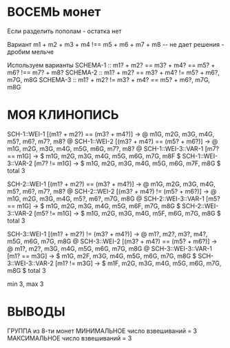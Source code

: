 ВОСЕМЬ монет
============

Если разделить пополам - остатка нет

Вариант
m1 + m2 + m3 + m4 !== m5 + m6 + m7 + m8
-- не дает решения - дробим мельче

Используем варианты
SCHEMA-1 :: m1? + m2? == m3? + m4? == m5? + m6? !== m7? + m8?
SCHEMA-2 :: m1? + m2? == m3? + m4? != m5? + m6?, m7G, m8G
SCHEMA-3 :: m1? + m2? != m3? + m4? == m5? + m6?, m7G, m8G

МОЯ КЛИНОПИСЬ
=============

SCH-1::WEI-1        [(m1? + m2?) == (m3? + m4?)] -> @ m1G, m2G, m3G, m4G, m5?, m6?, m7?, m8? @
SCH-1::WEI-2        [(m3? + m4?) == (m5? + m6?)] -> @ m1G, m2G, m3G, m4G, m5G, m6G, m7?, m8? @
SCH-1::WEI-3::VAR-1 [m7? == m1G]                 -> $ m1G, m2G, m3G, m4G, m5G, m6G, m7G, m8F $
SCH-1::WEI-3::VAR-2 [m7? != m1G]                 -> $ m1G, m2G, m3G, m4G, m5G, m6G, m7F, m8G $
total 3

SCH-2::WEI-1        [(m1? + m2?) == (m3? + m4?)] -> @ m1G, m2G, m3G, m4G, m5?, m6?, m7?, m8? @
SCH-2::WEI-2        [(m3? + m4?) != (m5? + m6?)] -> @ m1G, m2G, m3G, m4G, m5?, m6?, m7G, m8G @
SCH-2::WEI-3::VAR-1 [m5? == m1G]                 -> $ m1G, m2G, m3G, m4G, m5G, m6F, m7G, m8G $
SCH-2::WEI-3::VAR-2 [m5? != m1G]                 -> $ m1G, m2G, m3G, m4G, m5F, m6G, m7G, m8G $
total 3

SCH-3::WEI-1        [(m1? + m2?) != (m3? + m4?)] -> @ m1?, m2?, m3?, m4?, m5G, m6G, m7G, m8G @
SCH-3::WEI-2        [(m3? + m4?) == (m5? + m6?)] -> @ m1?, m2?, m3G, m4G, m5G, m6G, m7G, m8G @
SCH-3::WEI-3::VAR-1 [m1? == m3G]                 -> $ m1G, m2F, m3G, m4G, m5G, m6G, m7G, m8G $
SCH-3::WEI-3::VAR-2 [m1? != m3G]                 -> $ m1F, m2G, m3G, m4G, m5G, m6G, m7G, m8G $
total 3

min 3, max 3

ВЫВОДЫ
======
ГРУППА из 8-ти монет
МИНИМАЛЬНОЕ число взвешиваний = 3
МАКСИМАЛЬНОЕ число взвешиваний = 3